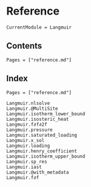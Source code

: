 # Reference
```@meta
CurrentModule = Langmuir
```

## Contents

```@contents
Pages = ["reference.md"]
```

## Index

```@index
Pages = ["reference.md"]
```

```@docs
Langmuir.nlsolve
Langmuir.@MultiSite
Langmuir.isotherm_lower_bound
Langmuir.isosteric_heat
Langmuir.f∂f∂2f
Langmuir.pressure
Langmuir.saturated_loading
Langmuir.x_sol
Langmuir.loading
Langmuir.henry_coefficient
Langmuir.isotherm_upper_bound
Langmuir.sp_res
Langmuir.iast
Langmuir.@with_metadata
Langmuir.f∂f
```